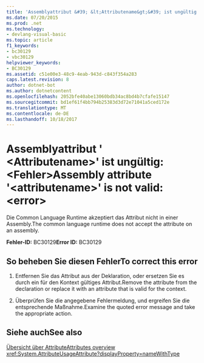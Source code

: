 ```yaml
---
title: 'Assemblyattribut &#39; &lt;Attributename&gt;&#39; ist ungültig: &lt;Fehler&gt;'
ms.date: 07/20/2015
ms.prod: .net
ms.technology:
- devlang-visual-basic
ms.topic: article
f1_keywords:
- bc30129
- vbc30129
helpviewer_keywords:
- BC30129
ms.assetid: c51e00e3-48c9-4eab-943d-c843f354a283
caps.latest.revision: 8
author: dotnet-bot
ms.author: dotnetcontent
ms.openlocfilehash: 2052bfe40abe13060bdb34ac8bd4b7cfafe15147
ms.sourcegitcommit: bd1ef61f4bb794b25383d3d72e71041a5ced172e
ms.translationtype: MT
ms.contentlocale: de-DE
ms.lasthandoff: 10/18/2017
---
```

# <a name="assembly-attribute-39ltattributenamegt39-is-not-valid-lterrorgt"></a><span data-ttu-id="88661-102">Assemblyattribut &#39; &lt;Attributename&gt;&#39; ist ungültig: &lt;Fehler&gt;</span><span class="sxs-lookup"><span data-stu-id="88661-102">Assembly attribute &#39;&lt;attributename&gt;&#39; is not valid: &lt;error&gt;</span></span>
<span data-ttu-id="88661-103">Die Common Language Runtime akzeptiert das Attribut nicht in einer Assembly.</span><span class="sxs-lookup"><span data-stu-id="88661-103">The common language runtime does not accept the attribute on an assembly.</span></span>

<span data-ttu-id="88661-104">**Fehler-ID:** BC30129</span><span class="sxs-lookup"><span data-stu-id="88661-104">**Error ID:** BC30129</span></span>

## <a name="to-correct-this-error"></a><span data-ttu-id="88661-105">So beheben Sie diesen Fehler</span><span class="sxs-lookup"><span data-stu-id="88661-105">To correct this error</span></span>

1. <span data-ttu-id="88661-106">Entfernen Sie das Attribut aus der Deklaration, oder ersetzen Sie es durch ein für den Kontext gültiges Attribut.</span><span class="sxs-lookup"><span data-stu-id="88661-106">Remove the attribute from the declaration or replace it with an attribute that is valid for the context.</span></span>

2. <span data-ttu-id="88661-107">Überprüfen Sie die angegebene Fehlermeldung, und ergreifen Sie die entsprechende Maßnahme.</span><span class="sxs-lookup"><span data-stu-id="88661-107">Examine the quoted error message and take the appropriate action.</span></span>

## <a name="see-also"></a><span data-ttu-id="88661-108">Siehe auch</span><span class="sxs-lookup"><span data-stu-id="88661-108">See also</span></span>
 [<span data-ttu-id="88661-109">Übersicht über Attribute</span><span class="sxs-lookup"><span data-stu-id="88661-109">Attributes overview</span></span>](~/docs/visual-basic/programming-guide/concepts/attributes/index.md)  
 <xref:System.AttributeUsageAttribute?displayProperty=nameWithType>
